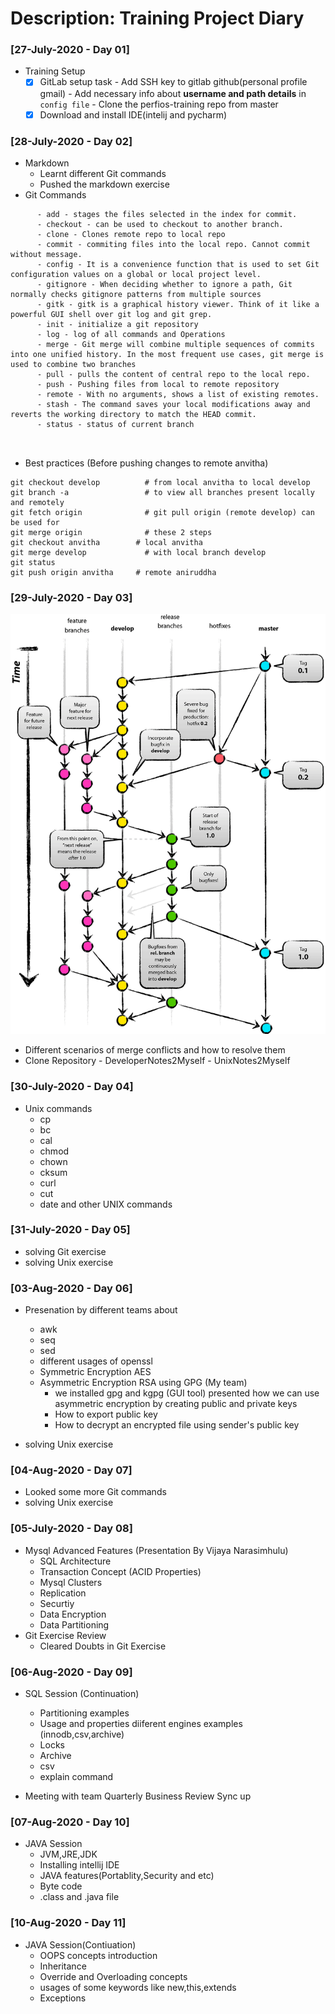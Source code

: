 # Description: Training Project Diary

### [27-July-2020 - Day 01]
* Training Setup
    - [x] GitLab setup task
          - Add SSH key to gitlab github(personal profile gmail)
          - Add necessary info about **username and path details**  in `config file`
          - Clone the perfios-training repo from master
    - [X] Download  and install IDE(intelij and pycharm)
### [28-July-2020 - Day 02]
* Markdown
    - Learnt different Git commands
    - Pushed the markdown exercise
* Git Commands
```
      - add - stages the files selected in the index for commit.
      - checkout - can be used to checkout to another branch.
      - clone - Clones remote repo to local repo
      - commit - commiting files into the local repo. Cannot commit without message.
      - config - It is a convenience function that is used to set Git configuration values on a global or local project level. 
      - gitignore - When deciding whether to ignore a path, Git normally checks gitignore patterns from multiple sources
      - gitk - gitk is a graphical history viewer. Think of it like a powerful GUI shell over git log and git grep.
      - init - initialize a git repository
      - log - log of all commands and Operations
      - merge - Git merge will combine multiple sequences of commits into one unified history. In the most frequent use cases, git merge is used to combine two branches
      - pull - pulls the content of central repo to the local repo.
      - push - Pushing files from local to remote repository
      - remote - With no arguments, shows a list of existing remotes. 
      - stash - The command saves your local modifications away and reverts the working directory to match the HEAD commit.
      - status - status of current branch
      
  
  ```
  * Best practices (Before pushing changes to remote anvitha)
  ```
  git checkout develop          # from local anvitha to local develop
  git branch -a                 # to view all branches present locally and remotely
  git fetch origin              # git pull origin (remote develop) can be used for 
  git merge origin              # these 2 steps
  git checkout anvitha        # local anvitha
  git merge develop             # with local branch develop
  git status
  git push origin anvitha     # remote aniruddha

  ```
  
### [29-July-2020 - Day 03]

![Git model](git-flow.png)
* Different scenarios of merge conflicts and how to resolve them 
* Clone Repository
       - DeveloperNotes2Myself
       - UnixNotes2Myself
       

### [30-July-2020 - Day 04]
 * Unix commands
     - cp
     - bc
     - cal
     - chmod
     - chown
     - cksum
     - curl
     - cut
     - date  and other UNIX commands
     
### [31-July-2020 - Day 05]
* solving Git exercise 
* solving Unix exercise

### [03-Aug-2020 - Day 06]
* Presenation by different teams about 
    - awk 
    - seq
    - sed
    - different usages of openssl
    - Symmetric Encryption AES
    - Asymmetric Encryption RSA using GPG (My team)
       - we installed gpg and  kgpg (GUI tool) presented how we can use asymmetric encryption by creating public and private keys 
       - How to export public key
       - How to decrypt an encrypted file using sender's public key 

* solving Unix exercise

### [04-Aug-2020 - Day 07]
* Looked some more Git commands 
* solving Unix exercise

### [05-July-2020 - Day 08]
* Mysql Advanced Features (Presentation By Vijaya Narasimhulu)
    - SQL Architecture
    - Transaction Concept (ACID Properties)
    -  Mysql Clusters
    -  Replication
    - Securtiy
    - Data Encryption
    - Data Partitioning
* Git Exercise Review
    - Cleared Doubts in Git Exercise 
### [06-Aug-2020 - Day 09]
* SQL Session (Continuation)  
    - Partitioning examples
    - Usage and properties diiferent engines examples (innodb,csv,archive) 
    - Locks
    - Archive
    - csv
    - explain command
     
* Meeting with team Quarterly Business Review Sync up     

### [07-Aug-2020 - Day 10]
* JAVA Session
    - JVM,JRE,JDK 
    - Installing intellij IDE
    - JAVA features(Portablity,Security and etc)
    - Byte code 
    - .class and .java file 
   
### [10-Aug-2020 - Day 11]
* JAVA Session(Contiuation)
    - OOPS concepts introduction
    - Inheritance
    - Override and Overloading concepts
    - usages of some keywords like new,this,extends
    - Exceptions


